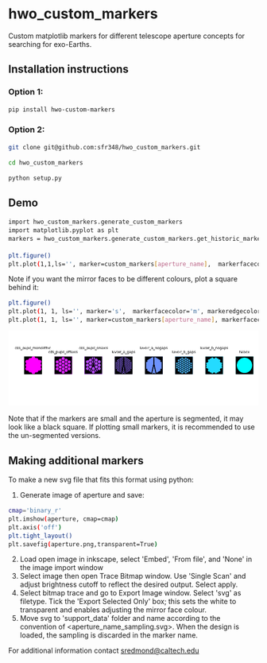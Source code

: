 # hwo_custom_markers
Custom matplotlib markers for different telescope aperture concepts for searching for exo-Earths.  

## Installation instructions
### Option 1:
```bash
pip install hwo-custom-markers
```

### Option 2:
```bash
git clone git@github.com:sfr348/hwo_custom_markers.git
```
```bash
cd hwo_custom_markers
```
```bash
python setup.py
```

## Demo
```bash
import hwo_custom_markers.generate_custom_markers
import matplotlib.pyplot as plt
markers = hwo_custom_markers.generate_custom_markers.get_historic_markers()

plt.figure()
plt.plot(1,1,ls='', marker=custom_markers[aperture_name],  markerfacecolor='k', markeredgecolor='k', markersize=30)
```
Note if you want the mirror faces to be different colours, plot a square behind it:
```bash
plt.figure()
plt.plot(1, 1, ls='', marker='s',  markerfacecolor='m', markeredgecolor='m', markersize=30)
plt.plot(1, 1, ls='', marker=custom_markers[aperture_name], markerfacecolor='k', markeredgecolor='k', markersize=30)
```
![plot](./hwo_custom_markers/support_data/demo_images/available_markers.png)

Note that if the markers are small and the aperture is segmented, it may look like a black square.  If plotting small markers, it is recommended to use the un-segmented versions.


## Making additional markers
To make a new svg file that fits this format using python:
1. Generate image of aperture and save:
```bash
cmap='binary_r'
plt.imshow(aperture, cmap=cmap)
plt.axis('off')
plt.tight_layout()
plt.savefig(aperture.png,transparent=True)
```
2. Load open image in inkscape, select 'Embed', 'From file', and 'None' in the image import window
3. Select image then open Trace Bitmap window. Use 'Single Scan' and adjust brightness cutoff to reflect the desired output.  Select apply.
4. Select bitmap trace and go to Export Image window.  Select 'svg' as filetype. Tick the 'Export Selected Only' box; this sets the white to transparent and enables adjusting the mirror face colour.
5. Move svg to 'support_data' folder and name according to the convention of <aperture_name_sampling.svg>.  When the design is loaded, the sampling is discarded in the marker name.

For additional information contact sredmond@caltech.edu
